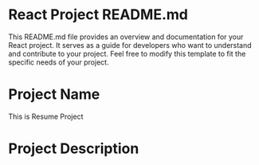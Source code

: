 # React Project README.md

This README.md file provides an overview and documentation for your React project. It serves as a guide for developers who want to understand and contribute to your project. Feel free to modify this template to fit the specific needs of your project.

# Project Name

This is Resume Project

# Project Description
